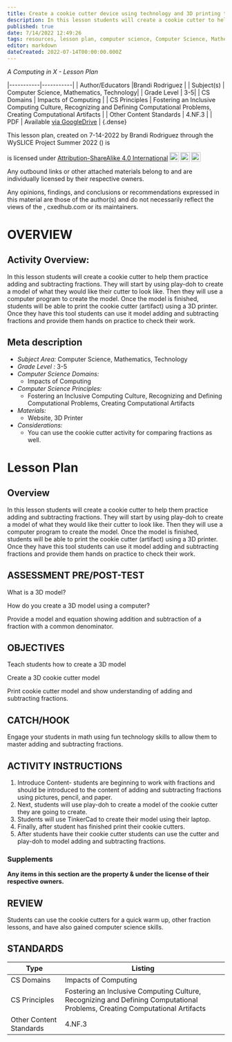 ```yaml
---
title: Create a cookie cutter device using technology and 3D printing to understand adding and subtracting fractions.
description: In this lesson students will create a cookie cutter to help them practice adding and subtracting fractions. They will start by using play-doh to create a model of what they would like their cutter to look like. Then they will use a computer program to create the model. Once the model is finished, students will be able to print the cookie cutter (artifact) using a 3D printer. Once they have this tool students can use it model adding and subtracting fractions and provide them hands on practice to check their work.
published: true
date: 7/14/2022 12:49:26
tags: resources, lesson plan, computer science, Computer Science, Mathematics, Technology 
editor: markdown
dateCreated: 2022-07-14T00:00:00.000Z
---
```

*A Computing in X - Lesson Plan*

|-----------|-----------|
| Author/Educators |Brandi Rodriguez |
| Subject(s) | Computer Science, Mathematics, Technology|
| Grade Level | 3-5|
| CS Domains | Impacts of Computing |
| CS Principles | Fostering an Inclusive Computing Culture, Recognizing and Defining Computational Problems, Creating Computational Artifacts |
| Other Content Standards | 4.NF.3 | 
| PDF | Available [via GoogleDrive]() |
{.dense}






This lesson plan, created on 7-14-2022 by Brandi Rodriguez through the  WySLICE Project Summer 2022 () is  <p xmlns:cc="http://creativecommons.org/ns#" >  is licensed under <a href="http://creativecommons.org/licenses/by-sa/4.0/?ref=chooser-v1" target="_blank" rel="license noopener noreferrer" style="display:inline-block;">Attribution-ShareAlike 4.0 International<img style="height:22px!important;margin-left:3px;vertical-align:text-bottom;" src="https://mirrors.creativecommons.org/presskit/icons/cc.svg?ref=chooser-v1"><img style="height:22px!important;margin-left:3px;vertical-align:text-bottom;" src="https://mirrors.creativecommons.org/presskit/icons/by.svg?ref=chooser-v1"><img style="height:22px!important;margin-left:3px;vertical-align:text-bottom;" src="https://mirrors.creativecommons.org/presskit/icons/sa.svg?ref=chooser-v1"></a></p>


Any outbound links or other attached materials belong to and are individually licensed by their respective owners. 


Any opinions, findings, and conclusions or recommendations expressed in this material are those of the author(s) and do not necessarily reflect the views of the , cxedhub.com or its maintainers.


# OVERVIEW
## Activity Overview:  
In this lesson students will create a cookie cutter to help them practice adding and subtracting fractions. They will start by using play-doh to create a model of what they would like their cutter to look like. Then they will use a computer program to create the model. Once the model is finished, students will be able to print the cookie cutter (artifact) using a 3D printer. Once they have this tool students can use it model adding and subtracting fractions and provide them hands on practice to check their work.
## Meta description
+ *Subject Area:* Computer Science, Mathematics, Technology 
+ *Grade Level :* 3-5 
+ *Computer Science Domains:*
   + Impacts of Computing
+ *Computer Science Principles:*
   + Fostering an Inclusive Computing Culture, Recognizing and Defining Computational Problems, Creating Computational Artifacts
+ *Materials:* 
   + Website, 3D Printer
+ *Considerations:*
   + You can use the cookie cutter activity for comparing fractions as well.


# Lesson Plan
## Overview
In this lesson students will create a cookie cutter to help them practice adding and subtracting fractions. They will start by using play-doh to create a model of what they would like their cutter to look like. Then they will use a computer program to create the model. Once the model is finished, students will be able to print the cookie cutter (artifact) using a 3D printer. Once they have this tool students can use it model adding and subtracting fractions and provide them hands on practice to check their work.
## ASSESSMENT PRE/POST-TEST
What is a 3D model?


How do you create a 3D model using a computer?


Provide a model and equation showing addition and subtraction of a fraction with a common denominator.
## OBJECTIVES
Teach students how to create a 3D model


Create a 3D cookie cutter model 


Print cookie cutter model and show understanding of adding and subtracting fractions.


## CATCH/HOOK
Engage your students in math using fun technology skills to allow them to master adding and subtracting fractions.


## ACTIVITY INSTRUCTIONS
1. Introduce Content- students are beginning to work with fractions and should be introduced to the content of adding and subtracting fractions using pictures, pencil, and paper. 
2. Next, students will use play-doh to create a model of the cookie cutter they are going to create. 
3. Students will use TinkerCad to create their model using their laptop. 
4. Finally, after student has finished print their cookie cutters. 
5. After students have their cookie cutter students can use the cutter and play-doh to model adding and subtracting fractions.


### Supplements
**Any items in this section are the property & under the license of their respective owners.**






## REVIEW
Students can use the cookie cutters for a quick warm up, other fraction lessons, and have also gained computer science skills.
## STANDARDS        
| Type | Listing | 
|-----------|-----------|
| CS Domains  | Impacts of Computing|
| CS Principles   | Fostering an Inclusive Computing Culture, Recognizing and Defining Computational Problems, Creating Computational Artifacts|
| Other Content Standards | 4.NF.3  |